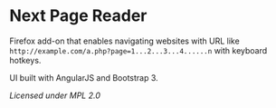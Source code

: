 Next Page Reader
===================

Firefox add-on that enables navigating websites with URL like `http://example.com/a.php?page=1...2...3...4......n` with keyboard hotkeys.

UI built with AngularJS and Bootstrap 3.

_Licensed under MPL 2.0_